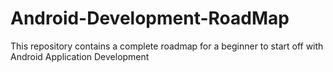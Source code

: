# Android-Development-RoadMap
This repository contains a complete roadmap for a beginner to start off with Android Application Development

